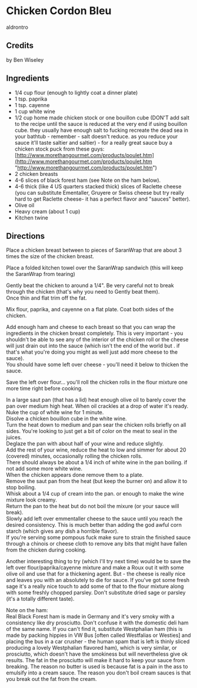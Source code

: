 # Chicken Cordon Bleu 

<!-- BEGIN content -->

aldrontro

## Credits

by Ben Wiseley

## Ingredients

- 1/4 cup flour (enough to lightly coat a dinner plate)
- 1 tsp. paprika
- 1 tsp. cayenne
- 1 cup white wine
- 1/2 cup home made chicken stock or one bouillon cube (DON'T add salt to the recipe until the sauce is reduced at the very end if using bouillon cube. they usually have enough salt to fucking recreate the dead sea in your bathtub - remember - salt doesn't reduce. as you reduce your sauce it'll taste saltier and saltier) - for a really great sauce buy a chicken stock puck from these guys: [http://www.morethangourmet.com/products/poulet.htm](http://www.morethangourmet.com/products/poulet.htm "http://www.morethangourmet.com/products/poulet.htm")
- 2 chicken breasts
- 4-6 slices of black forest ham (see Note on the ham below).
- 4-6 thick (like 4 US quarters stacked thick) slices of Raclette cheese (you can substitute Ementaller, Gruyere or Swiss cheese but try really hard to get Raclette cheese- it has a perfect flavor and "sauces" better).
- Olive oil
- Heavy cream (about 1 cup)
- Kitchen twine

## Directions

Place a chicken breast between to pieces of SaranWrap that are about 3 times the size of the chicken breast.  
  
Place a folded kitchen towel over the SaranWrap sandwich (this will keep the SaranWrap from tearing)  
  
Gently beat the chicken to around a 1/4". Be very careful not to break through the chicken (that's why you need to Gently beat them).   
Once thin and flat trim off the fat.  
  
Mix flour, paprika, and cayenne on a flat plate. Coat both sides of the chicken.  
  
Add enough ham and cheese to each breast so that you can wrap the ingredients in the chicken breast completely. This is very important - you shouldn't be able to see any of the interior of the chicken roll or the cheese will just drain out into the sauce (which isn't the end of the world but . if that's what you're doing you might as well just add more cheese to the sauce).  
You should have some left over cheese - you'll need it below to thicken the sauce.  
  
Save the left over flour... you'll roll the chicken rolls in the flour mixture one more time right before cooking.  
  
In a large saut pan (that has a lid) heat enough olive oil to barely cover the pan over medium high heat. When oil crackles at a drop of water it's ready.  
Nuke the cup of white wine for 1 minute.  
Disolve a chicken bouillon cube in the white wine.   
Turn the heat down to medium and pan sear the chicken rolls briefly on all sides. You're looking to just get a bit of color on the meat to seal in the juices.  
Deglaze the pan with about half of your wine and reduce slightly.  
Add the rest of your wine, reduce the heat to low and simmer for about 20 (covered) minutes, occasionally rolling the chicken rolls.  
There should always be about a 1/4 inch of white wine in the pan boiling. if not add some more white wine.  
When the chicken appears done remove them to a plate.  
Remove the saut pan from the heat (but keep the burner on) and allow it to stop boiling.  
Whisk about a 1/4 cup of cream into the pan. or enough to make the wine mixture look creamy.  
Return the pan to the heat but do not boil the mixure (or your sauce will break).  
Slowly add left over emmentaller cheese to the sauce until you reach the desired consistency. This is much better than adding the god awful corn starch (which gives any dish a horrible flavor).   
If you're serving some pompous fuck make sure to strain the finished sauce through a chinois or cheese cloth to remove any bits that might have fallen from the chicken during cooking.  
  
Another interesting thing to try (which I'll try next time) would be to save the left over flour/paprika/cayenne mixture and make a Roux out it with some olive oil and use that for a thickening agent. But - the cheese is really nice and leaves you with an absolutely to die for sauce. If you've got some fresh sage it's a really nice touch to add some of that to the flour mixture along with some freshly chopped parsley. Don't substitute dried sage or parsley (it's a totally different taste).

Note on the ham:  
Real Black Forest ham is made in Germany and it's very smoky with a consistency like dry prosciutto. Don't confuse it with the domestic deli ham of the same name. If you can't find it, substitute Westphalian ham (this is made by packing hippies in VW Bus [often called Westfalias or Westies] and placing the bus in a car crusher - the human spam that is left is thinly sliced producing a lovely Westphalian flavored ham), which is very similar, or prosciutto, which doesn't have the smokiness but will nevertheless give ok results. The fat in the prosciutto will make it hard to keep your sauce from breaking. The reason no butter is used is because fat is a pain in the ass to emulsify into a cream sauce. The reason you don't boil cream sauces is that you break out the fat from the cream.

<!-- Saved in parser cache with key mudabon_recipe:pcache:idhash:1323-0!1!0!0!!en!2 and timestamp 20071117163549 --><!-- END content -->

